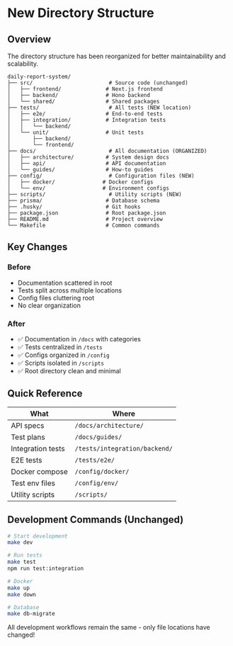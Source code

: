 # New Directory Structure

## Overview
The directory structure has been reorganized for better maintainability and scalability.

```
daily-report-system/
├── src/                        # Source code (unchanged)
│   ├── frontend/              # Next.js frontend
│   ├── backend/               # Hono backend
│   └── shared/                # Shared packages
├── tests/                      # All tests (NEW location)
│   ├── e2e/                   # End-to-end tests
│   ├── integration/           # Integration tests
│   │   └── backend/
│   └── unit/                  # Unit tests
│       ├── backend/
│       └── frontend/
├── docs/                       # All documentation (ORGANIZED)
│   ├── architecture/          # System design docs
│   ├── api/                   # API documentation
│   └── guides/                # How-to guides
├── config/                     # Configuration files (NEW)
│   ├── docker/               # Docker configs
│   └── env/                  # Environment configs
├── scripts/                    # Utility scripts (NEW)
├── prisma/                    # Database schema
├── .husky/                    # Git hooks
├── package.json               # Root package.json
├── README.md                  # Project overview
└── Makefile                   # Common commands
```

## Key Changes

### Before
- Documentation scattered in root
- Tests split across multiple locations
- Config files cluttering root
- No clear organization

### After
- ✅ Documentation in `/docs` with categories
- ✅ Tests centralized in `/tests`
- ✅ Configs organized in `/config`
- ✅ Scripts isolated in `/scripts`
- ✅ Root directory clean and minimal

## Quick Reference

| What | Where |
|------|-------|
| API specs | `/docs/architecture/` |
| Test plans | `/docs/guides/` |
| Integration tests | `/tests/integration/backend/` |
| E2E tests | `/tests/e2e/` |
| Docker compose | `/config/docker/` |
| Test env files | `/config/env/` |
| Utility scripts | `/scripts/` |

## Development Commands (Unchanged)

```bash
# Start development
make dev

# Run tests
make test
npm run test:integration

# Docker
make up
make down

# Database
make db-migrate
```

All development workflows remain the same - only file locations have changed!